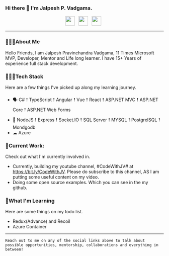 ### Hi there 👋 I'm Jalpesh P.  Vadgama.

<p align='center'>
<a href="mailto:jalpesh.vadgama@gmail.com"><img height="30" src="https://raw.githubusercontent.com/iansmathew/iansmathew/master/assets/icon_email.png"></a>&nbsp;&nbsp;
<a href="https://www.linkedin.com/in/jalpeshvadgama/"><img height="30" src="https://raw.githubusercontent.com/iansmathew/iansmathew/master/assets/icon_linkedin.png"></a>&nbsp;&nbsp;
<a href="https://twitter.com/Jalpesh"><img height="30" src="https://raw.githubusercontent.com/iansmathew/iansmathew/master/assets/icon_twitter.png"></a>&nbsp;&nbsp;
</p>

---

### 🙋🏽‍♂️About Me

<p>Hello Friends, I am Jalpesh Pravinchandra Vadgama, 11 Times Microsoft MVP, Developer, Mentor and Life long learner. I have 15+ Years of experience full stack development.  </p>

### 👨🏽‍💻Tech Stack

<p>
Here are a few things I've picked up along my learning journey.
</p>

- 🗣 C# 𒑰 TypeScript 𒑰 Angular 𒑰 Vue 𒑰 React 𒑰 ASP.NET MVC 𒑰 ASP.NET Core 𒑰 ASP.NET Web Forms
- 🎒 NodeJS 𒑰 Express 𒑰 Socket.IO 𒑰 SQL Server 𒑰 MYSQL 𒑰 PostgrelSQL 𒑰 Mondgodb
- ☁ Azure


### 🚧Current Work:

<p>
Check out what I'm currently involved in.

- Currently, building my youtube channel, #CodeWithJV# at https://bit.ly/CodeWithJV. Please do subscribe to this channel, AS I am putting some useful content on my video. 
- Doing some open source examples. Which you can see in the my github.

</p>

### 🌱What I'm Learning

Here are some things on my todo list.

- Redux(Advance) and Recoil
- Azure Container

---

`Reach out to me on any of the social links above to talk about possible opportunities, mentorship, collaborations and everything in between!`


